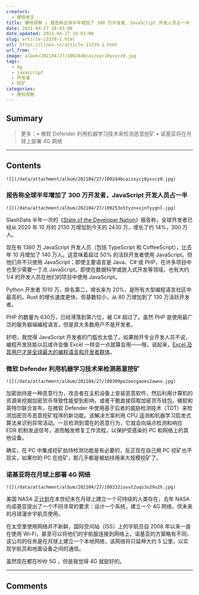 ```yaml
---
creators:
  - 硬核老王
title: 硬核观察 | 报告称全球半年增加了 300 万开发者，JavaScript 开发人员占一半
date: 2021-04-27 10:03:00
date_updated: 2021-04-27 10:03:00
slug: article-13339-1.html
url: https://linux.cn/article-13339-1.html
url_from: ''
image: album/202104/27/100244bcaizxyci0yxvcz0.jpg
tags:
  - 4g
  - javascript
  - 开发者
  - 挖矿
categories:
  - 硬核观察
---
```


## Summary

> 更多：• 微软 Defender 利用机器学习技术来检测恶意挖矿 • 诺基亚将在月球上部署 4G 网络

***

<!-- more -->

## Contents

`![](/data/attachment/album/202104/27/100244bcaizxyci0yxvcz0.jpg)`

### 报告称全球半年增加了 300 万开发者，JavaScript 开发人员占一半

`![](/data/attachment/album/202104/27/100253o5tyznxxjnfyygnl.jpg)`

SlashData 半年一次的《[State of the Developer Nation](https://www.slashdata.co/free-resources/developer-economics-state-of-the-developer-nation-20th-edition)》报告称，全球开发者已经从 2020 年 10 月的 2130 万增加到今天的 2430 万，增长了约 14%，300 万人。

现在有 1380 万 JavaScript 开发人员（包括 TypeScript 和 CoffeeScript），比去年 10 月增加了 140 万人。这意味着超过 50% 的活跃开发者使用 JavaScript。但他们并不只使用 JavaScript；即使主要语言是 Java、C# 或 PHP，在许多项目中也至少需要一丁点 JavaScript。即使在数据科学或嵌入式开发等领域，也有大约 1/4 的开发人员在他们的项目中使用 JavaScript。

Python 开发者 1010 万，排名第二，增长率为 20%，是所有大型编程语言社区中最高的。Rust 的增长速度更快，但基数较小，从 80 万增加到了 130 万活跃开发者。

PHP 的数量为 630万，已经滑落到第六位，被 C# 超过了。虽然 PHP 是使用最广泛的服务器端编程语言，但是其大多数用户不是开发者。

好吧，我觉得 JavaScript 开发者的门槛也太低了。如果抛开专业开发人员不说，编程开发技能以后或许会像 Excel 一样会一点就算会用——哦，说起来，[Excel 及其用户才是全球最大的编程语言和开发者群体](https://linux.cn/article-13078-1.html)。

### 微软 Defender 利用机器学习技术来检测恶意挖矿

`![](/data/attachment/album/202104/27/100309pe2oezgaoes2awno.jpg)`

加密劫持是一种恶意行为，攻击者在主机设备上安装恶意软件，然后利用计算机的资源来挖掘加密货币导致性能受到影响，或者干脆直接窃取加密货币钱包。微软和英特尔联合宣布，在微软 Defender 中使用基于后者的威胁检测技术（TDT）来检测加密货币恶意挖矿程序的新功能。该解决方案利用 CPU 遥测和机器学习启发式算法来识别异常活动。一旦检测到潜在的恶意行为，它就会向端点检测和响应 EDR 机制发送信号，进而触发修复工作流程，以保护受感染的 PC 和网络上的其他设备。

确实，在 PC 中集成挖矿劫持检测功能是有必要的，反正现在自己用 PC 挖矿也不现实，如果你的 PC 在挖矿，那几乎都是被劫持用来大规模挖矿了。

### 诺基亚将在月球上部署 4G 网络

`![](/data/attachment/album/202104/27/100332iuvut2uqs3u29u2h.jpg)`

美国 NASA 正[计划](https://www.zdnet.com/article/the-moon-is-going-to-get-its-own-4g-network-thanks-to-this-rugged-lunar-rover/)在本世纪末在月球上建立一个可持续的人类存在，去年 NASA 向诺基亚提出了一个不同寻常的要求：设计一个系统，建立一个 4G 网络，供未来的月球漫步宇航员使用。

在太空里使用网络并不新鲜，国际空间站（ISS）上的宇航员自 2008 年以来一直在使用 Wi-Fi，甚至可以将他们的宇航服连接到网络上。诺基亚的方案略有不同，该公司的任务是在月球上建立一个本地网络，该网络将只延伸大约 5 公里，以实现宇航员和地面设备之间的通信。

虽然现在都在吵吵 5G ，但是我觉得 4G 就挺好的。

***

## Comments
